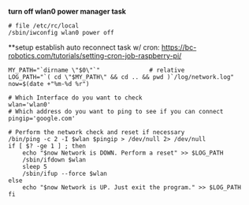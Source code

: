 


**turn off wlan0 power manager task**
```shell
# file /etc/rc/local
/sbin/iwconfig wlan0 power off

```

**setup establish auto reconnect task w/ cron:
https://bc-robotics.com/tutorials/setting-cron-job-raspberry-pi/
```shell
MY_PATH="`dirname \"$0\"`"              # relative
LOG_PATH="`( cd \"$MY_PATH\" && cd .. && pwd )`/log/network.log"
now=$(date +"%m-%d %r")

# Which Interface do you want to check
wlan='wlan0'
# Which address do you want to ping to see if you can connect
pingip='google.com'

# Perform the network check and reset if necessary
/bin/ping -c 2 -I $wlan $pingip > /dev/null 2> /dev/null
if [ $? -ge 1 ] ; then
    echo "$now Network is DOWN. Perform a reset" >> $LOG_PATH
    /sbin/ifdown $wlan
    sleep 5
    /sbin/ifup --force $wlan
else
    echo "$now Network is UP. Just exit the program." >> $LOG_PATH
fi
```